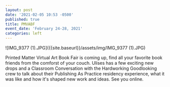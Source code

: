 ```yaml
---
layout: post
date: '2021-02-05 10:53 -0500'
published: true
title: PMVABF
event_date: 'February 24-28, 2021'
categories: left
---
```

![IMG_9377 (1).JPG]({{site.baseurl}}/assets/img/IMG_9377 (1).JPG)

Printed Matter Virtual Art Book Fair is coming up, find all your favorite book friends from the comforst of your couch. Ulises has a few exciting new drops and a Classroom Conversation with the Hardworking Goodlooking crew to talk about their Publishing As Practice residency experience, what it was like and how it's shaped new work and ideas. See you online.